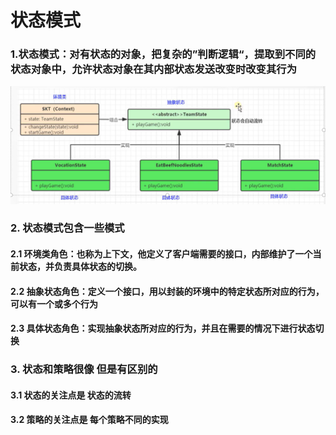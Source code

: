 # 状态模式

### 1.状态模式：对有状态的对象，把复杂的”判断逻辑“，提取到不同的状态对象中，允许状态对象在其内部状态发送改变时改变其行为


![img.png](../../../../../../../../img/img5.png)

### 2. 状态模式包含一些模式

#### 2.1 环境类角色：也称为上下文，他定义了客户端需要的接口，内部维护了一个当前状态，并负责具体状态的切换。

#### 2.2 抽象状态角色：定义一个接口，用以封装的环境中的特定状态所对应的行为，可以有一个或多个行为

#### 2.3 具体状态角色：实现抽象状态所对应的行为，并且在需要的情况下进行状态切换


### 3. 状态和策略很像 但是有区别的

#### 3.1 状态的关注点是 状态的流转

#### 3.2 策略的关注点是 每个策略不同的实现 